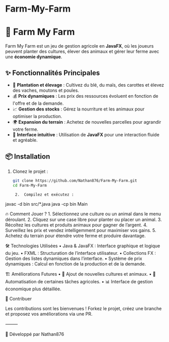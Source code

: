 # Farm-My-Farm

# 🏡 Farm My Farm

Farm My Farm est un jeu de gestion agricole en **JavaFX**, où les joueurs peuvent planter des cultures, élever des animaux et gérer leur ferme avec une **économie dynamique**.

## ✨ Fonctionnalités Principales

- 🌾 **Plantation et élevage** : Cultivez du blé, du maïs, des carottes et élevez des vaches, moutons et poules.
- 💰 **Prix dynamiques** : Les prix des ressources évoluent en fonction de l'offre et de la demande.
- 📈 **Gestion des stocks** : Gérez la nourriture et les animaux pour optimiser la production.
- 🌍 **Expansion du terrain** : Achetez de nouvelles parcelles pour agrandir votre ferme.
- 🎨 **Interface intuitive** : Utilisation de **JavaFX** pour une interaction fluide et agréable.

## 📦 Installation

1. Clonez le projet :
   ```sh
   git clone https://github.com/Nathan876/Farm-My-Farm.git
   cd Farm-My-Farm

	2.	Compilez et exécutez :

javac -d bin src/*.java
java -cp bin Main



🔥 Comment Jouer ?
	1.	Sélectionnez une culture ou un animal dans le menu déroulant.
	2.	Cliquez sur une case libre pour planter ou placer un animal.
	3.	Récoltez les cultures et produits animaux pour gagner de l’argent.
	4.	Surveillez les prix et vendez intelligemment pour maximiser vos gains.
	5.	Achetez du terrain pour étendre votre ferme et produire davantage.

🛠 Technologies Utilisées
	•	Java & JavaFX : Interface graphique et logique du jeu.
	•	FXML : Structuration de l’interface utilisateur.
	•	Collections FX : Gestion des listes dynamiques dans l’interface.
	•	Système de prix dynamiques : Calcul en fonction de la production et de la demande.

🏗 Améliorations Futures
	•	🚜 Ajout de nouvelles cultures et animaux.
	•	🤖 Automatisation de certaines tâches agricoles.
	•	📊 Interface de gestion économique plus détaillée.

🤝 Contribuer

Les contributions sont les bienvenues ! Forkez le projet, créez une branche et proposez vos améliorations via une PR.

⸻

📌 Développé par Nathan876
